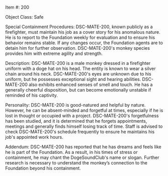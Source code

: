 Item #: 200

Object Class: Safe

Special Containment Procedures: DSC-MATE-200, known publicly as a firefighter, must maintain his job as a cover story for his anomalous nature. He is to report to the Foundation weekly for evaluation and to ensure his behavior remains stable. If any changes occur, the Foundation agents are to detain him for further observation. DSC-MATE-200's monkey species provides him with extreme agility and strength. 

Description: DSC-MATE-200 is a male monkey dressed in a firefighter uniform with a doge hat on his head. The entity is known to wear a silver chain around his neck. DSC-MATE-200's eyes are unknown due to his uniform, but he possesses exceptional sight and hearing abilities. DSC-MATE-200 also exhibits enhanced senses of smell and touch. He has a generally cheerful disposition, but can become emotionally unstable if reminded of his captivity.

Personality: DSC-MATE-200 is good-natured and helpful by nature. However, he can be absent-minded and forgetful at times, especially if he is lost in thought or occupied with a project. DSC-MATE-200's forgetfulness has been studied, and it is determined that he forgets appointments, meetings and generally finds himself losing track of time. Staff is advised to check DSC-MATE-200's schedule frequently to ensure he maintains his job's appointed work hours.

Addendum: DSC-MATE-200 has reported that he has dreams and feels like he is part of the Foundation. As a result, in his times of stress or containment, he may chant the DogeSoundClub's name or slogan. Further research is necessary to understand the monkey’s connection to the Foundation beyond his containment.